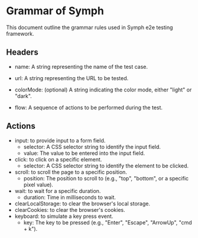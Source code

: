 # Grammar of Symph

This document outline the grammar rules used in Symph e2e testing framework.

## Headers

 - name: A string representing the name of the test case.

 - url: A string representing the URL to be tested.

  - colorMode: (optional) A string indicating the color mode, either "light" or "dark".

 - flow: A sequence of actions to be performed during the test.

## Actions
- input: to provide input to a form field.
  - selector: A CSS selector string to identify the input field.
  - value: The value to be entered into the input field.
- click: to click on a specific element.
  - selector: A CSS selector string to identify the element to be clicked.
- scroll: to scroll the page to a specific position.
  - position: The position to scroll to (e.g., "top", "bottom", or a specific pixel value).
- wait: to wait for a specific duration.
  - duration: Time in milliseconds to wait.
- clearLocalStorage: to clear the browser's local storage.
- clearCookies: to clear the browser's cookies.
- keyboard: to simulate a key press event.
  - key: The key to be pressed (e.g., "Enter", "Escape", "ArrowUp", "cmd + k").
